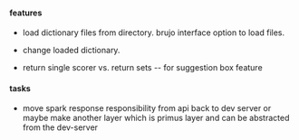 



#### features


- load dictionary files from directory.  brujo interface option to load files.

- change loaded dictionary.  

- return single scorer vs. return sets -- for suggestion box feature




#### tasks


- move spark response responsibility from api back to dev server or maybe make another layer which is primus layer and can be abstracted from the dev-server
